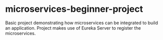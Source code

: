 # microservices-beginner-project
Basic project demonstrating how microservices can be integrated to build an application. Project makes use of Eureka Server to register the microservices. 
